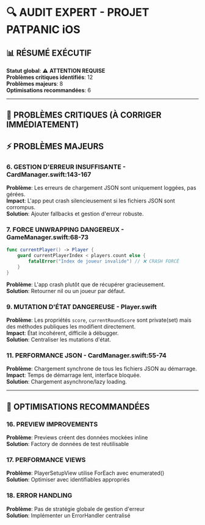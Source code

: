 # 🔍 AUDIT EXPERT - PROJET PATPANIC iOS

## 📊 RÉSUMÉ EXÉCUTIF

**Statut global**: ⚠️ **ATTENTION REQUISE**  
**Problèmes critiques identifiés**: 12  
**Problèmes majeurs**: 8  
**Optimisations recommandées**: 6  

---

## 🚨 PROBLÈMES CRITIQUES (À CORRIGER IMMÉDIATEMENT)



## ⚡ PROBLÈMES MAJEURS



### 6. **GESTION D'ERREUR INSUFFISANTE - CardManager.swift:143-167**
**Problème**: Les erreurs de chargement JSON sont uniquement loggées, pas gérées.  
**Impact**: L'app peut crash silencieusement si les fichiers JSON sont corrompus.  
**Solution**: Ajouter fallbacks et gestion d'erreur robuste.

### 7. **FORCE UNWRAPPING DANGEREUX - GameManager.swift:68-73**
```swift
func currentPlayer() -> Player {
    guard currentPlayerIndex < players.count else {
        fatalError("Index de joueur invalide") // ❌ CRASH FORCÉ
    }
}
```
**Problème**: L'app crash plutôt que de récupérer gracieusement.  
**Solution**: Retourner nil ou un joueur par défaut.



### 9. **MUTATION D'ÉTAT DANGEREUSE - Player.swift**
**Problème**: Les propriétés `score`, `currentRoundScore` sont private(set) mais des méthodes publiques les modifient directement.  
**Impact**: État incohérent, difficile à débugger.  
**Solution**: Centraliser les mutations d'état.


### 11. **PERFORMANCE JSON - CardManager.swift:55-74**
**Problème**: Chargement synchrone de tous les fichiers JSON au démarrage.  
**Impact**: Temps de démarrage lent, interface bloquée.  
**Solution**: Chargement asynchrone/lazy loading.



---

## 🔧 OPTIMISATIONS RECOMMANDÉES


### 16. **PREVIEW IMPROVEMENTS**
**Problème**: Previews créent des données mockées inline  
**Solution**: Factory de données de test réutilisable

### 17. **PERFORMANCE VIEWS**
**Problème**: PlayerSetupView utilise ForEach avec enumerated()  
**Solution**: Optimiser avec identifiables appropriés

### 18. **ERROR HANDLING**
**Problème**: Pas de stratégie globale de gestion d'erreur  
**Solution**: Implémenter un ErrorHandler centralisé
